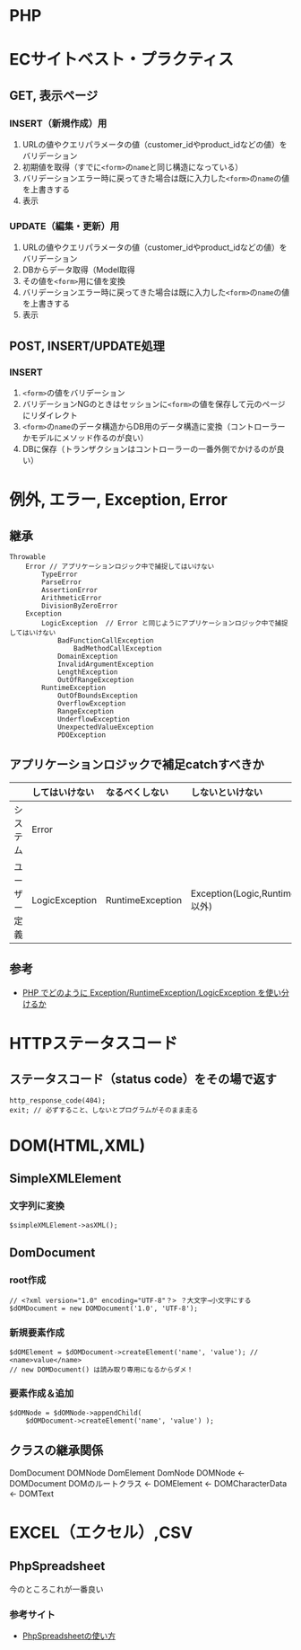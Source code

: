 # PHP

# ECサイトベスト・プラクティス

## GET, 表示ページ

### INSERT（新規作成）用

1. URLの値やクエリパラメータの値（customer_idやproduct_idなどの値）をバリデーション
1. 初期値を取得（すでに`<form>`の`name`と同じ構造になっている）
1. バリデーションエラー時に戻ってきた場合は既に入力した`<form>`の`name`の値を上書きする
1. 表示

### UPDATE（編集・更新）用

1. URLの値やクエリパラメータの値（customer_idやproduct_idなどの値）をバリデーション
1. DBからデータ取得（Model取得
1. その値を`<form>`用に値を変換
1. バリデーションエラー時に戻ってきた場合は既に入力した`<form>`の`name`の値を上書きする
1. 表示

## POST, INSERT/UPDATE処理

###  INSERT

1. `<form>`の値をバリデーション
1. バリデーションNGのときはセッションに`<form>`の値を保存して元のページにリダイレクト
1. `<form>`の`name`のデータ構造からDB用のデータ構造に変換（コントローラーかモデルにメソッド作るのが良い）
1. DBに保存（トランザクションはコントローラーの一番外側でかけるのが良い）

# 例外, エラー, Exception, Error

## 継承
```
Throwable
    Error // アプリケーションロジック中で捕捉してはいけない 
        TypeError
        ParseError
        AssertionError
        ArithmeticError
        DivisionByZeroError
    Exception
        LogicException  // Error と同じようにアプリケーションロジック中で捕捉してはいけない
            BadFunctionCallException
                BadMethodCallException
            DomainException
            InvalidArgumentException
            LengthException
            OutOfRangeException
        RuntimeException 
            OutOfBoundsException 
            OverflowException 
            RangeException 
            UnderflowException 
            UnexpectedValueException 
            PDOException 
```

## アプリケーションロジックで補足catchすべきか

| |してはいけない|なるべくしない|しないといけない|
|:---:|:---|:---|:---|
|システム|Error|||
|ユーザー定義|LogicException|RuntimeException|Exception(Logic,Runtime以外)|

## 参考

- [PHP でどのように Exception/RuntimeException/LogicException を使い分けるか](https://qiita.com/tanakahisateru/items/e3e24f3825c4ba0c60e6)


# HTTPステータスコード

## ステータスコード（status code）をその場で返す  

```
http_response_code(404);
exit; // 必ずすること、しないとプログラムがそのまま走る
```

# DOM(HTML,XML)

## SimpleXMLElement

### 文字列に変換

```
$simpleXMLElement->asXML();
```

## DomDocument

### root作成

```
// <?xml version="1.0" encoding="UTF-8"？> ？大文字→小文字にする
$dOMDocument = new DOMDocument('1.0', 'UTF-8');
```

### 新規要素作成

```
$dOMElement = $dOMDocument->createElement('name', 'value'); // <name>value</name>
// new DOMDocument() は読み取り専用になるからダメ！
```

### 要素作成＆追加

```
$dOMNode = $dOMNode->appendChild(
    $dOMDocument->createElement('name', 'value') );
```

## クラスの継承関係
DomDocument DOMNode
DomElement DomNode
DOMNode <- DOMDocument DOMのルートクラス
        <- DOMElement
        <- DOMCharacterData <- DOMText

# EXCEL（エクセル）,CSV

## PhpSpreadsheet

今のところこれが一番良い

### 参考サイト

- [PhpSpreadsheetの使い方](https://qiita.com/sudnonk12/items/a0d58cc0f6ff1c6e2765)